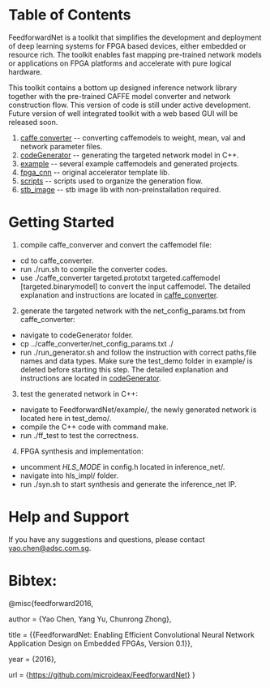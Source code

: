 <span style="display: inline-block;">

# Table of Contents

FeedforwardNet is a toolkit that simplifies the development and deployment of deep learning systems 
for FPGA based devices, either embedded or resource rich. 
The toolkit enables fast mapping pre-trained network models or applications on FPGA platforms and accelerate
with pure logical hardware.

This toolkit contains a bottom up designed inference network library together with the pre-trained CAFFE model
converter and network construction flow.
This version of code is still under active development.
Future version of well integrated toolkit with a web based GUI will be released soon.

1. [caffe converter](#caffeconverter) -- converting caffemodels to weight, mean, val and network parameter files.
2. [codeGenerator](#codegenerator) -- generating the targeted network model in C++.
3. [example](#exampledesigns) -- several example caffemodels and generated projects.
4. [fpga\_cnn](#fpgacnn) -- original accelerator template lib.
5. [scripts](#scripts) -- scripts used to organize the generation flow.
6. [stb\_image](#stbimage) -- stb image lib with non-preinstallation required.


# Getting Started

1. compile caffe\_converver and convert the caffemodel file:
- cd to caffe_converter.
- run ./run.sh to compile the converter codes.
- use ./caffe_converter targeted.prototxt targeted.caffemodel [targeted.binarymodel] to convert the input caffemodel.
The detailed explanation and instructions are located in [caffe_converter](./caffe_converter).

2. generate the targeted network with the net_config_params.txt from caffe_converter:
- navigate to codeGenerator folder.
- cp ../caffe_converter/net_config_params.txt ./
- run ./run_generator.sh and follow the instruction with correct paths,file names and data types. Make sure the test_demo folder in example/ is deleted before starting this step.
The detailed explanation and instructions are located in [codeGenerator](./codeGenerator).

3. test the generated network in C++:
- navigate to FeedforwardNet/example/, the newly generated network is located here in test_demo/.
- compile the C++ code with command make.
- run ./ff_test to test the correctness.

4. FPGA synthesis and implementation:
- uncomment _HLS_MODE_ in config.h located in inference_net/.
- navigate into hls_impl/ folder.
- run ./syn.sh to start synthesis and generate the inference_net IP.


# Help and Support
If you have any suggestions and questions, please contact yao.chen@adsc.com.sg.


# Bibtex:

@misc{feedforward2016,

  author = {Yao Chen, Yang Yu, Chunrong Zhong},

  title  = {{FeedforwardNet: Enabling Efficient Convolutional Neural Network Application Design on Embedded FPGAs, Version 0.1}},

  year   = {2016},

  url    = {https://github.com/microideax/FeedforwardNet}
}
